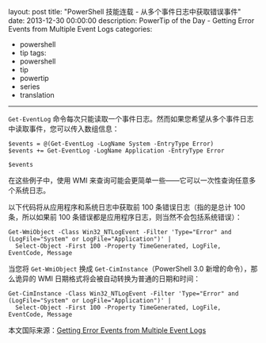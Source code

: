 ﻿layout: post
title: "PowerShell 技能连载 - 从多个事件日志中获取错误事件"
date: 2013-12-30 00:00:00
description: PowerTip of the Day - Getting Error Events from Multiple Event Logs
categories:
- powershell
- tip
tags:
- powershell
- tip
- powertip
- series
- translation
---
`Get-EventLog` 命令每次只能读取一个事件日志。然而如果您希望从多个事件日志中读取事件，您可以传入数组信息：

	$events = @(Get-EventLog -LogName System -EntryType Error)
	$events += Get-EventLog -LogName Application -EntryType Error
	
	$events

在这些例子中，使用 WMI 来查询可能会更简单一些——它可以一次性查询任意多个系统日志。

以下代码将从应用程序和系统日志中获取前 100 条错误日志（指的是总计 100 条，所以如果前 100 条错误都是应用程序日志，则当然不会包括系统错误）：

	Get-WmiObject -Class Win32_NTLogEvent -Filter 'Type="Error" and (LogFile="System" or LogFile="Application")' |
	  Select-Object -First 100 -Property TimeGenerated, LogFile, EventCode, Message

当您将 `Get-WmiObject` 换成 `Get-CimInstance`（PowerShell 3.0 新增的命令），那么诡异的 WMI 日期格式将会被自动转换为普通的日期和时间：

	Get-CimInstance -Class Win32_NTLogEvent -Filter 'Type="Error" and (LogFile="System" or LogFile="Application")' |
	  Select-Object -First 100 -Property TimeGenerated, LogFile, EventCode, Message

<!--more-->
本文国际来源：[Getting Error Events from Multiple Event Logs](http://powershell.com/cs/blogs/tips/archive/2013/12/30/getting-error-events-from-multiple-event-logs.aspx)
